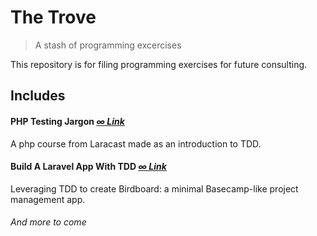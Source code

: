 # The Trove
> A stash of programming excercises

This repository is for filing programming exercises for future consulting.

Includes
---

#### PHP Testing Jargon *[&#8734; Link](https://laracasts.com/series/php-testing-jargon)*
A php course from Laracast made as an introduction to TDD.

#### Build A Laravel App With TDD *[&#8734; Link](https://laracasts.com/series/build-a-laravel-app-with-tdd)*
Leveraging TDD to create Birdboard: a minimal Basecamp-like project management app.

###### And more to come
